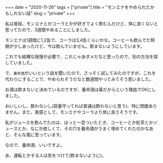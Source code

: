 +++
date = "2020-11-26"
tags = ["private"]
title = "モンエナをやめられたかもしれない話"
slug = "private"
+++

私は普段、モンエナとかコーラとかが好きでよく飲むんだけど、体に良くないと思ってたので、3週間やめることにしました。

モンエナは1週間に1,2缶で、コーラは3,4缶くらいかな。コーヒーも飲んでた時期が少しあったけど、今は飲んでいません。飲まないようにしています。

これでも結構な我慢が必要で、これじゃあダメだなと思ったので、別の方法を探していました。

で、`養命酒`がいいという話を聞いたので、さっそく試してみたのですが、これを代わりにすることで、やめられそうだなと数週間やってみてそう思いました。

お酒は飲まないと決めているのですが、養命酒は薬だからという理由でOKにしました。

おいしいし、酔わないし(容量守ってれば普通は酔わないと思う)、特に問題ありません。また、実感として、モンエナやコーラより体に良さそうです。

私がジュースを飲んでたのは、ほっと一息ついたとき、コーヒーとか紅茶とかジュースとか、なにか欲しくて、その穴を養命酒がうまく埋めてくれたのかなあと、そんな風に思っています。

なので、養命酒、いいですよ。

あ、運転とかする人は気をつけて(飲まないように)。
